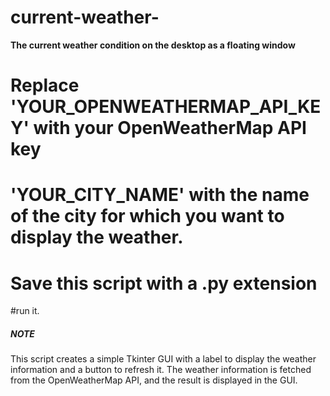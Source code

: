 # current-weather-
**The current weather condition on the desktop as a floating window**
# Replace 'YOUR_OPENWEATHERMAP_API_KEY' with your OpenWeatherMap API key 
# 'YOUR_CITY_NAME' with the name of the city for which you want to display the weather. 
# Save this script with a .py extension 
#run it.
#####  NOTE ######
This script creates a simple Tkinter GUI with a label to display the weather information and a button to refresh it.
The weather information is fetched from the OpenWeatherMap API, and the result is displayed in the GUI. 

